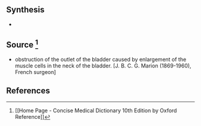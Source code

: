 ## Synthesis
- 
## Source [^1]
- obstruction of the outlet of the bladder caused by enlargement of the muscle cells in the neck of the bladder. \[J. B. C. G. Marion (1869-1960), French surgeon]
## References

[^1]: [[Home Page - Concise Medical Dictionary 10th Edition by Oxford Reference]]